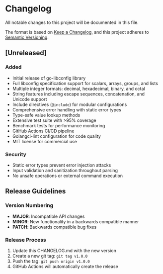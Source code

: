 # Changelog

All notable changes to this project will be documented in this file.

The format is based on [Keep a Changelog](https://keepachangelog.com/en/1.0.0/),
and this project adheres to [Semantic Versioning](https://semver.org/spec/v2.0.0.html).

## [Unreleased]

### Added
- Initial release of go-libconfig library
- Full libconfig specification support for scalars, arrays, groups, and lists
- Multiple integer formats: decimal, hexadecimal, binary, and octal
- String features including escape sequences, concatenation, and Unicode support
- Include directives (`@include`) for modular configurations
- Comprehensive error handling with static error types
- Type-safe value lookup methods
- Extensive test suite with >95% coverage
- Benchmark tests for performance monitoring
- GitHub Actions CI/CD pipeline
- Golangci-lint configuration for code quality
- MIT license for commercial use

### Security
- Static error types prevent error injection attacks
- Input validation and sanitization throughout parsing
- No unsafe operations or external command execution

## Release Guidelines

### Version Numbering
- **MAJOR**: Incompatible API changes
- **MINOR**: New functionality in a backwards compatible manner
- **PATCH**: Backwards compatible bug fixes

### Release Process
1. Update this CHANGELOG.md with the new version
2. Create a new git tag: `git tag v1.0.0`
3. Push the tag: `git push origin v1.0.0`
4. GitHub Actions will automatically create the release